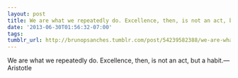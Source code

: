 ```yaml
---
layout: post
title: We are what we repeatedly do. Excellence, then, is not an act, but a habit.
date: '2013-06-30T01:56:32-07:00'
tags:
tumblr_url: http://brunopsanches.tumblr.com/post/54239582388/we-are-what-we-repeatedly-do-excellence-then-is
---
```

We are what we repeatedly do. Excellence, then, is not an act, but a habit.&#8212;Aristotle
